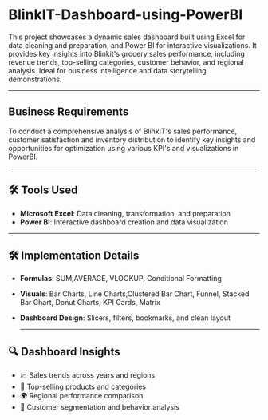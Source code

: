 # BlinkIT-Dashboard-using-PowerBI

This project showcases a dynamic sales dashboard built using Excel for data cleaning and preparation, and Power BI for interactive visualizations. It provides key insights into Blinkit's grocery sales performance, including revenue trends, top-selling categories, customer behavior, and regional analysis. Ideal for business intelligence and data storytelling demonstrations.

---
## Business Requirements

To conduct a comprehensive analysis of BlinkIT's sales performance, customer satisfaction and inventory distribution to identify key insights and opportunities for optimization using various KPI's and visualizations in PowerBI.

---

## 🛠️ Tools Used

- **Microsoft Excel**: Data cleaning, transformation, and preparation
- **Power BI**: Interactive dashboard creation and data visualization

---

## 🛠️ Implementation Details

- **Formulas**: SUM,AVERAGE, VLOOKUP, Conditional Formatting
- **Visuals**: Bar Charts, Line Charts,Clustered Bar Chart, Funnel, Stacked Bar Chart, Donut Charts, KPI Cards, Matrix
- **Dashboard Design**: Slicers, filters, bookmarks, and clean layout

  ---

## 🔍 Dashboard Insights

- 📈 Sales trends across years and regions
- 🛒 Top-selling products and categories
- 🌍 Regional performance comparison
- 👥 Customer segmentation and behavior analysis
